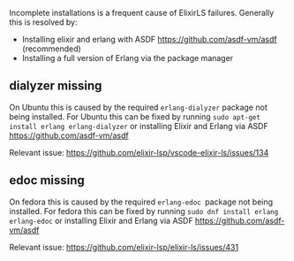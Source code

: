 Incomplete installations is a frequent cause of ElixirLS failures. Generally
this is resolved by:
* Installing elixir and erlang with ASDF https://github.com/asdf-vm/asdf
  (recommended)
* Installing a full version of Erlang via the package manager

## dialyzer missing

On Ubuntu this is caused by the required `erlang-dialyzer` package not being
installed. For Ubuntu this can be fixed by running `sudo apt-get install erlang
erlang-dialyzer` or installing Elixir and Erlang via ASDF
https://github.com/asdf-vm/asdf

Relevant issue: https://github.com/elixir-lsp/vscode-elixir-ls/issues/134

## edoc missing

On fedora this is caused by the required `erlang-edoc `package not being
installed. For fedora this can be fixed by running `sudo dnf install erlang
erlang-edoc` or installing Elixir and Erlang via ASDF
https://github.com/asdf-vm/asdf

Relevant issue: https://github.com/elixir-lsp/elixir-ls/issues/431
